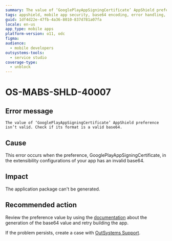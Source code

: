 ```yaml
---
summary: The value of ‘GooglePlayAppSigningCertificate’ AppShield preference isn’t valid. Check if its format is a valid base64.
tags: appshield, mobile app security, base64 encoding, error handling, application packaging
guid: 1df4d22e-47fb-4a36-8010-837d781a07fa
locale: en-us
app_type: mobile apps
platform-version: o11, odc
figma:
audience:
  - mobile developers
outsystems-tools:
  - service studio
coverage-type:
  - unblock
---
```


# OS-MABS-SHLD-40007

## Error message

`The value of ‘GooglePlayAppSigningCertificate’ AppShield preference isn’t valid. Check if its format is a valid base64.`

## Cause

This error occurs when the preference, GooglePlayAppSigningCertificate, in the extensibility configurations of your app has an invalid base64.

## Impact

The application package can't be generated.

## Recommended action

Review the preference value by using the [documentation](https://success.outsystems.com/documentation/11/delivering_mobile_apps/harden_the_protection_of_mobile_apps_with_appshield/#Google-Play-App-Signing) about the generation of the base64 value and retry building the app.

If the problem persists, create a case with [OutSystems Support](https://www.outsystems.com/support/portal/open-support-case?ErrorCode=OS-MABS-SHLD-40007).
